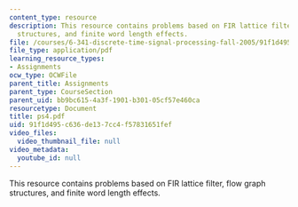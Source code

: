 ```yaml
---
content_type: resource
description: This resource contains problems based on FIR lattice filter, flow graph
  structures, and finite word length effects.
file: /courses/6-341-discrete-time-signal-processing-fall-2005/91f1d495c636de137cc4f57831651fef_ps4.pdf
file_type: application/pdf
learning_resource_types:
- Assignments
ocw_type: OCWFile
parent_title: Assignments
parent_type: CourseSection
parent_uid: bb9bc615-4a3f-1901-b301-05cf57e460ca
resourcetype: Document
title: ps4.pdf
uid: 91f1d495-c636-de13-7cc4-f57831651fef
video_files:
  video_thumbnail_file: null
video_metadata:
  youtube_id: null
---
```

This resource contains problems based on FIR lattice filter, flow graph structures, and finite word length effects.

